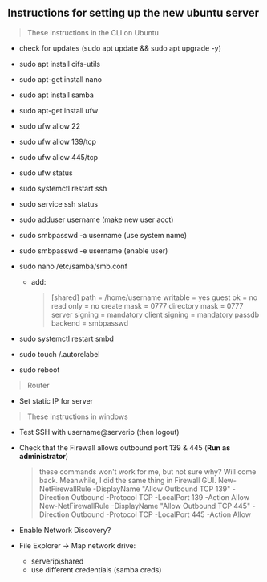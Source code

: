 ## Instructions for setting up the new ubuntu server

>These instructions in the CLI on Ubuntu
- check for updates (sudo apt update && sudo apt upgrade -y)
- sudo apt install cifs-utils
- sudo apt-get install nano
- sudo apt install samba
- sudo apt-get install ufw

- sudo ufw allow 22
- sudo ufw allow 139/tcp
- sudo ufw allow 445/tcp
- sudo ufw status

- sudo systemctl restart ssh
- sudo service ssh status

- sudo adduser username (make new user acct)
- sudo smbpasswd -a username (use system name)
- sudo smbpasswd -e username (enable user)

- sudo nano /etc/samba/smb.conf
    - add:
       >[shared]
       >path = /home/username
       >writable = yes
       >guest ok = no
       >read only = no
       >create mask = 0777
       >directory mask = 0777
       >server signing = mandatory
       >client signing = mandatory
       >passdb backend = smbpasswd


- sudo systemctl restart smbd

- sudo touch /.autorelabel
- sudo reboot

>Router
- Set static IP for server

>These instructions in windows 
- Test SSH with username@serverip (then logout)
- Check that the Firewall allows outbound port 139 & 445 (**Run as administrator**) 
    > these commands won't work for me, but not sure why? Will come back. Meanwhile, I did the same thing in Firewall GUI.
    > New-NetFirewallRule -DisplayName "Allow Outbound TCP 139" -Direction Outbound -Protocol TCP -LocalPort 139 -Action Allow
    > New-NetFirewallRule -DisplayName "Allow Outbound TCP 445" -Direction Outbound -Protocol TCP -LocalPort 445 -Action Allow

- Enable Network Discovery?
- File Explorer -> Map network drive:
    - serverip\shared
    - use different credentials (samba creds)